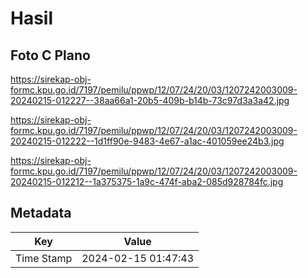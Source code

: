 # Hasil

## Foto C Plano

https://sirekap-obj-formc.kpu.go.id/7197/pemilu/ppwp/12/07/24/20/03/1207242003009-20240215-012227--38aa66a1-20b5-409b-b14b-73c97d3a3a42.jpg

https://sirekap-obj-formc.kpu.go.id/7197/pemilu/ppwp/12/07/24/20/03/1207242003009-20240215-012222--1d1ff90e-9483-4e67-a1ac-401059ee24b3.jpg

https://sirekap-obj-formc.kpu.go.id/7197/pemilu/ppwp/12/07/24/20/03/1207242003009-20240215-012212--1a375375-1a9c-474f-aba2-085d928784fc.jpg


## Metadata

| Key        | Value               |
| ---------- | ------------------- |
| Time Stamp | 2024-02-15 01:47:43 |



